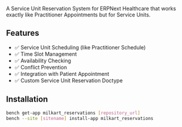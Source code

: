 
A Service Unit Reservation System for ERPNext Healthcare that works exactly like Practitioner Appointments but for Service Units.

## Features

- ✅ Service Unit Scheduling (like Practitioner Schedule)
- ✅ Time Slot Management
- ✅ Availability Checking
- ✅ Conflict Prevention
- ✅ Integration with Patient Appointment
- ✅ Custom Service Unit Reservation Doctype

## Installation

```bash
bench get-app milkart_reservations [repository_url]
bench --site [sitename] install-app milkart_reservations
